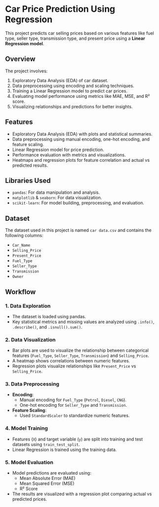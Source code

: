 # Car Price Prediction Using Regression

This project predicts car selling prices based on various features like fuel type, seller type, transmission type, and present price using a **Linear Regression model**.

## Overview

The project involves:
1. Exploratory Data Analysis (EDA) of car dataset.
2. Data preprocessing using encoding and scaling techniques.
3. Training a Linear Regression model to predict car prices.
4. Evaluating model performance using metrics like MAE, MSE, and R² score.
5. Visualizing relationships and predictions for better insights.

## Features

- Exploratory Data Analysis (EDA) with plots and statistical summaries.
- Data preprocessing using manual encoding, one-hot encoding, and feature scaling.
- Linear Regression model for price prediction.
- Performance evaluation with metrics and visualizations.
- Heatmaps and regression plots for feature correlation and actual vs predicted results.

## Libraries Used

- `pandas`: For data manipulation and analysis.
- `matplotlib` & `seaborn`: For data visualization.
- `scikit-learn`: For model building, preprocessing, and evaluation.

## Dataset

The dataset used in this project is named `car data.csv` and contains the following columns:
- `Car_Name`
- `Selling_Price`
- `Present_Price`
- `Fuel_Type`
- `Seller_Type`
- `Transmission`
- `Owner`

## Workflow

### 1. Data Exploration
- The dataset is loaded using pandas.
- Key statistical metrics and missing values are analyzed using `.info()`, `.describe()`, and `.isnull().sum()`.

### 2. Data Visualization
- Bar plots are used to visualize the relationship between categorical features (`Fuel_Type`, `Seller_Type`, `Transmission`) and `Selling_Price`.
- A heatmap shows correlations between numeric features.
- Regression plots visualize relationships like `Present_Price` vs `Selling_Price`.

### 3. Data Preprocessing
- **Encoding**: 
  - Manual encoding for `Fuel_Type` (`Petrol`, `Diesel`, `CNG`).
  - One-hot encoding for `Seller_Type` and `Transmission`.
- **Feature Scaling**:
  - Used `StandardScaler` to standardize numeric features.

### 4. Model Training
- Features (`X`) and target variable (`y`) are split into training and test datasets using `train_test_split`.
- Linear Regression is trained using the training data.

### 5. Model Evaluation
- Model predictions are evaluated using:
  - Mean Absolute Error (MAE)
  - Mean Squared Error (MSE)
  - R² Score
- The results are visualized with a regression plot comparing actual vs predicted prices.


